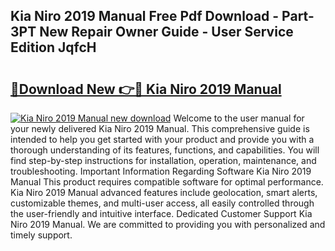 ## Kia Niro 2019 Manual Free Pdf Download - Part-3PT New Repair Owner Guide - User Service Edition JqfcH

# <h2><a href="http://cf1207.oget.top/?id=Kia+Niro+2019+Manual">🔗Download New 👉🔴 Kia Niro 2019 Manual</a></h2>

[![Kia Niro 2019 Manual new download](https://i.imgur.com/5g1atiW.png)](http://cf1207.oget.top/?id=Kia+Niro+2019+Manual)
Welcome to the user manual for your newly delivered Kia Niro 2019 Manual. This comprehensive guide is intended to help you get started with your product and provide you with a thorough understanding of its features, functions, and capabilities. You will find step-by-step instructions for installation, operation, maintenance, and troubleshooting. Important Information Regarding Software Kia Niro 2019 Manual This product requires compatible software for optimal performance. Kia Niro 2019 Manual advanced features include geolocation, smart alerts, customizable themes, and multi-user access, all easily controlled through the user-friendly and intuitive interface. Dedicated Customer Support Kia Niro 2019 Manual. We are committed to providing you with personalized and timely support.
